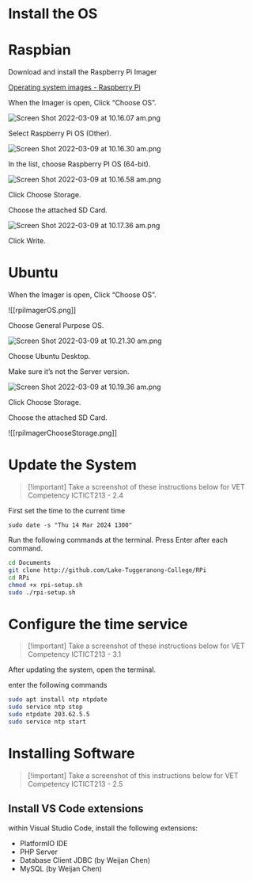 # Install the OS

# Raspbian

Download and install the Raspberry Pi Imager

[Operating system images - Raspberry Pi](https://www.raspberrypi.com/software/operating-systems/)

When the Imager is open, Click “Choose OS”.

![Screen Shot 2022-03-09 at 10.16.07 am.png](rpiImager.png)

Select Raspberry Pi OS (Other).

![Screen Shot 2022-03-09 at 10.16.30 am.png](rpiImagerChooseOS.png)

In the list, choose Raspberry PI OS (64-bit).

![Screen Shot 2022-03-09 at 10.16.58 am.png](rpiImagerChooseOS64bit.png)

Click Choose Storage. 

Choose the attached SD Card.

![Screen Shot 2022-03-09 at 10.17.36 am.png](rpiImagerChooseStorage.png)

Click Write.

# Ubuntu

When the Imager is open, Click “Choose OS”.

![[rpiImagerOS.png]]

Choose General Purpose OS.

![Screen Shot 2022-03-09 at 10.21.30 am.png](rpiImagerGeneralPurposeOS.png)

Choose Ubuntu Desktop. 

Make sure it’s not the Server version.

![Screen Shot 2022-03-09 at 10.19.36 am.png](rpiImagerUbuntuDesktop.png)

Click Choose Storage. 

Choose the attached SD Card.

![[rpiImagerChooseStorage.png]]

# Update the System

> [!important] Take a screenshot of these instructions below for VET Competency ICTICT213 - 2.4


First set the time to the current time

`sudo date -s "Thu 14 Mar 2024 1300"`

Run the following commands at the terminal. Press Enter after each command.

```bash
cd Documents
git clone http://github.com/Lake-Tuggeranong-College/RPi
cd RPi
chmod +x rpi-setup.sh
sudo ./rpi-setup.sh
```



# Configure the time service

> [!important] Take a screenshot of these instructions below for VET Competency ICTICT213 - 3.1


After updating the system, open the terminal.

enter the following commands

```bash
sudo apt install ntp ntpdate
sudo service ntp stop
sudo ntpdate 203.62.5.5
sudo service ntp start
```

# Installing Software

> [!important] Take a screenshot of this instructions below for VET Competency ICTICT213 - 2.5

## Install VS Code extensions

within Visual Studio Code, install the following extensions:

- PlatformIO IDE
- PHP Server
- Database Client JDBC (by Weijan Chen)
- MySQL (by Weijan Chen)
